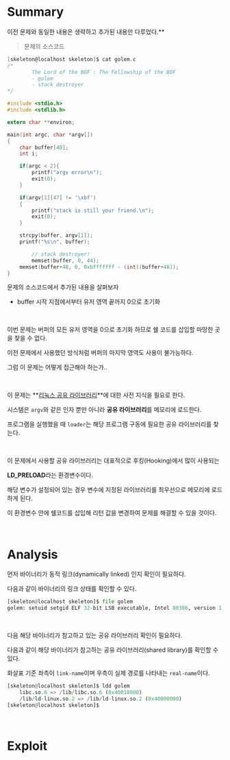 # Summary

이전 문제와 동일한 내용은 생략하고 추가된 내용만 다루었다.**

> 문제의 소스코드

```c
[skeleton@localhost skeleton]$ cat golem.c
/*
        The Lord of the BOF : The Fellowship of the BOF
        - golem
        - stack destroyer
*/

#include <stdio.h>
#include <stdlib.h>

extern char **environ;

main(int argc, char *argv[])
{
	char buffer[40];
	int i;

	if(argc < 2){
		printf("argv error\n");
		exit(0);
	}

	if(argv[1][47] != '\xbf')
	{
		printf("stack is still your friend.\n");
		exit(0);
	}

	strcpy(buffer, argv[1]);
	printf("%s\n", buffer);

        // stack destroyer!
        memset(buffer, 0, 44);
	memset(buffer+48, 0, 0xbfffffff - (int)(buffer+48));
}
```

문제의 소스코드에서 추가된 내용을 살펴보자

- buffer 시작 지점에서부터 유저 영역 끝까지 0으로 초기화

<br>

이번 문제는 버퍼의 모든 유저 영역을 0으로 초기화 하므로 쉘 코드를 삽입할 마땅한 곳을 찾을 수 없다.

이전 문제에서 사용했던 방식처럼 버퍼의 마지막 영역도 사용이 불가능하다.

그럼 이 문제는 어떻게 접근해야 하는가..

<br>

이 문제는 **[리눅스 공유 라이브러리][ld]**에 대한 사전 지식을 필요로 한다.

시스템은 `argv`와 같은 인자 뿐만 아니라 **공유 라이브러리**를 메모리에 로드한다.

프로그램을 실행했을 때 `loader`는 해당 프로그램 구동에 필요한 공유 라이브러리를 찾는다.

<br>

이 문제에서 사용할 공유 라이브러리는 대표적으로 후킹(Hooking)에서 많이 사용되는

**LD_PRELOAD**라는 환경변수이다.

해당 변수가 설정되어 있는 경우 변수에 지정된 라이브러리를 최우선으로 메모리에 로드하게 된다.

이 환경변수 안에 쉘코드를 삽입해 리턴 값을 변경하여 문제를 해결할 수 있을 것이다.

<br>

# Analysis

먼저 바이너리가 동적 링크(dynamically linked) 인지 확인이 필요하다.

다음과 같이 바이너리의 링크 상태를 확인할 수 있다.

```python
[skeleton@localhost skeleton]$ file golem
golem: setuid setgid ELF 32-bit LSB executable, Intel 80386, version 1, dynamically linked (uses shared libs), not stripped
```

<br>

다음 해당 바이너리가 참고하고 있는 공유 라이브러리 확인이 필요하다.

다음과 같이 해당 바이너리가 참고하는 공유 라이브러리(shared library)를 확인할 수 있다.

화살표 기준 좌측이 `link-name`이며 우측이 실제 경로를 나타내는 `real-name`이다.

```python
[skeleton@localhost skeleton]$ ldd golem
	libc.so.6 => /lib/libc.so.6 (0x40018000)
	/lib/ld-linux.so.2 => /lib/ld-linux.so.2 (0x40000000)
[skeleton@localhost skeleton]$
```

<br>



# Exploit



[ld]: https://www.lesstif.com/pages/viewpage.action?pageId=12943542#id-동적라이브러리(sharedlibrary)와Linker/Loader이해하기-공유라이브러리(sharedlibrary)
